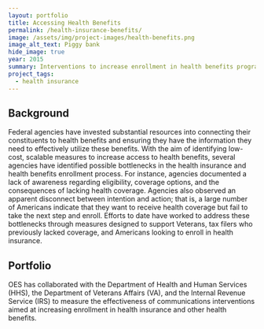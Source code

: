 ```yaml
---
layout: portfolio
title: Accessing Health Benefits
permalink: /health-insurance-benefits/
image: /assets/img/project-images/health-benefits.png
image_alt_text: Piggy bank
hide_image: true
year: 2015
summary: Interventions to increase enrollment in health benefits programs
project_tags:
  - health insurance
---
```

## Background

Federal agencies have invested substantial resources into connecting their constituents to health benefits and ensuring they have the information they need to effectively utilize these benefits. With the aim of identifying low-cost, scalable measures to increase access to health benefits, several agencies have identified possible bottlenecks in the health insurance and health benefits enrollment process. For instance, agencies documented a lack of awareness regarding eligibility, coverage options, and the consequences of lacking health coverage. Agencies also observed an apparent disconnect between intention and action; that is, a large number of Americans indicate that they want to receive health coverage but fail to take the next step and enroll. Efforts to date have worked to address these bottlenecks through measures designed to support Veterans, tax filers who previously lacked coverage, and Americans looking to enroll in health insurance. 

## Portfolio

OES has collaborated with the Department of Health and Human Services (HHS), the Department of Veterans Affairs (VA), and the Internal Revenue Service (IRS) to measure the effectiveness of communications interventions aimed at increasing enrollment in health insurance and other health benefits. 


